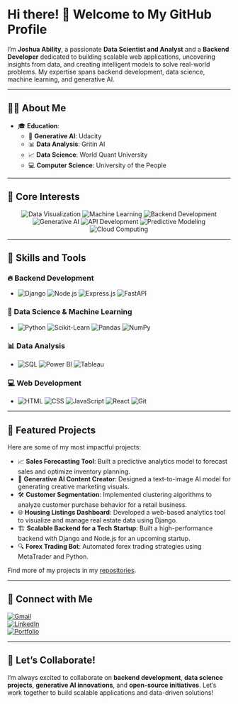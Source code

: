 

# Hi there! 👋 Welcome to My GitHub Profile  

I’m **Joshua Ability**, a passionate  **Data Scientist and Analyst** and a **Backend Developer** dedicated to building scalable web applications, uncovering insights from data, and creating intelligent models to solve real-world problems. My expertise spans backend development, data science, machine learning, and generative AI.  

---

## 👨‍💻 About Me  
- 🎓 **Education**:  
  - 🧠 **Generative AI**: Udacity  
  - 📊 **Data Analysis**: Gritin AI  
  - 📈 **Data Science**: World Quant University  
  - 💻 **Computer Science**: University of the People  

---

## 🌟 Core Interests  
<div align="center">
  <img src="https://img.shields.io/badge/Data%20Visualization-%2300ADD8.svg?style=flat-square&logo=tableau&logoColor=white" alt="Data Visualization" />
  <img src="https://img.shields.io/badge/Machine%20Learning-%234CAF50.svg?style=flat-square&logo=scikit-learn&logoColor=white" alt="Machine Learning" />
  <img src="https://img.shields.io/badge/Backend%20Development-%230092CC.svg?style=flat-square&logo=node.js&logoColor=white" alt="Backend Development" />
  <img src="https://img.shields.io/badge/Generative%20AI-%230080FF.svg?style=flat-square&logo=openai&logoColor=white" alt="Generative AI" />
  <img src="https://img.shields.io/badge/API%20Development-%23FF6F61.svg?style=flat-square&logo=swagger&logoColor=white" alt="API Development" />
  <img src="https://img.shields.io/badge/Predictive%20Modeling-%237D4B94.svg?style=flat-square&logo=scikit-learn&logoColor=white" alt="Predictive Modeling" />
  <img src="https://img.shields.io/badge/Cloud%20Computing-%23F8981D.svg?style=flat-square&logo=google-cloud&logoColor=white" alt="Cloud Computing" />
</div>  

---

## 🚀 Skills and Tools  
### 🔥 Backend Development  
- <div align="left">
  <img src="https://img.shields.io/badge/Django-%23092E20.svg?style=flat-square&logo=django&logoColor=white" alt="Django" />
  <img src="https://img.shields.io/badge/Node.js-%23339933.svg?style=flat-square&logo=node.js&logoColor=white" alt="Node.js" />
  <img src="https://img.shields.io/badge/Express.js-%23404D59.svg?style=flat-square&logo=express&logoColor=white" alt="Express.js" />
  <img src="https://img.shields.io/badge/FastAPI-%230092CC.svg?style=flat-square&logo=fastapi&logoColor=white" alt="FastAPI" />
</div>  

### 🧠 Data Science & Machine Learning  
- <div align="left">
  <img src="https://img.shields.io/badge/Python-%2314354C.svg?style=flat-square&logo=python&logoColor=white" alt="Python" />
  <img src="https://img.shields.io/badge/Scikit--Learn-%23F7931E.svg?style=flat-square&logo=scikit-learn&logoColor=white" alt="Scikit-Learn" />
  <img src="https://img.shields.io/badge/Pandas-%23150458.svg?style=flat-square&logo=pandas&logoColor=white" alt="Pandas" />
  <img src="https://img.shields.io/badge/NumPy-%23013243.svg?style=flat-square&logo=numpy&logoColor=white" alt="NumPy" />
</div>  

### 📊 Data Analysis  
- <div align="left">
  <img src="https://img.shields.io/badge/SQL-%2300A3E0.svg?style=flat-square&logo=microsoft-sql-server&logoColor=white" alt="SQL" />
  <img src="https://img.shields.io/badge/Power%20BI-%23F2C811.svg?style=flat-square&logo=power-bi&logoColor=black" alt="Power BI" />
  <img src="https://img.shields.io/badge/Tableau-%23E97627.svg?style=flat-square&logo=tableau&logoColor=white" alt="Tableau" />
</div>  

### 💻 Web Development  
- <div align="left">
  <img src="https://img.shields.io/badge/HTML-%23E34F26.svg?style=flat-square&logo=html5&logoColor=white" alt="HTML" />
  <img src="https://img.shields.io/badge/CSS-%231572B6.svg?style=flat-square&logo=css3&logoColor=white" alt="CSS" />
  <img src="https://img.shields.io/badge/JavaScript-%23F7DF1E.svg?style=flat-square&logo=javascript&logoColor=black" alt="JavaScript" />
  <img src="https://img.shields.io/badge/React-%2361DAFB.svg?style=flat-square&logo=react&logoColor=black" alt="React" />
  <img src="https://img.shields.io/badge/Git-%23F05032.svg?style=flat-square&logo=git&logoColor=white" alt="Git" />
</div>  

---

## 🌟 Featured Projects  
Here are some of my most impactful projects:  
- 📈 **Sales Forecasting Tool**: Built a predictive analytics model to forecast sales and optimize inventory planning.  
- 🤖 **Generative AI Content Creator**: Designed a text-to-image AI model for generating creative marketing visuals.  
- 🛠️ **Customer Segmentation**: Implemented clustering algorithms to analyze customer purchase behavior for a retail business.  
- 🌐 **Housing Listings Dashboard**: Developed a web-based analytics tool to visualize and manage real estate data using Django.  
- 🏗️ **Scalable Backend for a Tech Startup**: Built a high-performance backend with Django and Node.js for an upcoming startup.  
- 🔍 **Forex Trading Bot**: Automated forex trading strategies using MetaTrader and Python.  

Find more of my projects in my [repositories](https://github.com/ab-tech-dev?tab=repositories).  

---

## 💬 Connect with Me  
[![Gmail](https://img.shields.io/badge/Gmail-mrjoshuaability@gmail.com-D14836?style=flat-square&logo=gmail&logoColor=white)](mailto:mrjoshuaability@gmail.com)  
[![LinkedIn](https://img.shields.io/badge/LinkedIn-Joshua%20Ability-blue?style=flat-square&logo=linkedin&logoColor=white)](https://www.linkedin.com/in/joshua-ability/)  
[![Portfolio](https://img.shields.io/badge/Portfolio-abtechdev-%230080FF?style=flat-square&logo=google-chrome&logoColor=white)](https://ab-tech-dev.github.io/)  

---

## 🌱 Let’s Collaborate!  
I’m always excited to collaborate on **backend development**, **data science projects**, **generative AI innovations**, and **open-source initiatives**. Let’s work together to build scalable applications and data-driven solutions!  
